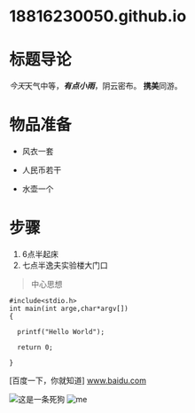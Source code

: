 # 18816230050.github.io
#  标题导论
*今天*天气中等，***有点小雨***，阴云密布。
**携美**同游。

# 物品准备
* 风衣一套
- 人民币若干
+ 水壶一个

# 步骤
1. 6点半起床
2.  七点半逸夫实验楼大门口

> 中心思想


```
#include<stdio.h>
int main(int arge,char*argv[])
{

  printf("Hello World");

  return 0;

}
```

[百度一下，你就知道] www.baidu.com

![这是一条死狗](https://timgsa.baidu.com/timg?image&quality=80&size=b9999_10000&sec=1524390634859&di=f1a1e594a9dd08320cfa0dd46ce603da&imgtype=0&src=http%3A%2F%2Fimgsrc.baidu.com%2Fimgad%2Fpic%2Fitem%2F0823dd54564e92585255a41a9682d158cdbf4ee4.jpg)
![me](https://timgsa.baidu.com/timg?image&quality=80&size=b9999_10000&sec=1524390658074&di=560e8d2d30d93ccd162bcea724935b34&imgtype=0&src=http%3A%2F%2Fww2.sinaimg.cn%2Fcrop.0.0.1280.719.1000%2F006rndAGgw1fb6olsczczj30zk0sgjti.jpg)
